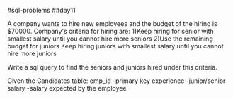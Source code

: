 #sql-problems
##day11

A company wants to hire new employees and the budget of the hiring is $70000.
Company's criteria for hiring are:
1)Keep hiring for senior with smallest salary until you cannot hire more seniors
2)Use the remaining budget for juniors
Keep hiring juniors with smallest salary until you cannot hire more juniors

Write a sql query to find the seniors and juniors hired under this criteria.

Given the Candidates table:
emp_id          -primary key
experience      -junior/senior
salary          -salary expected by the employee